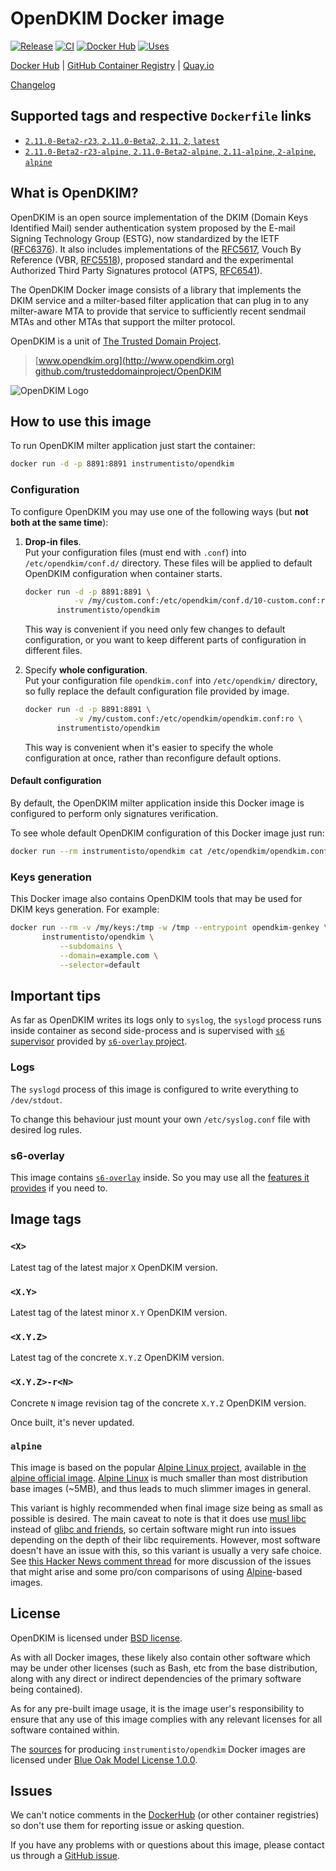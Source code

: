 OpenDKIM Docker image
=====================

[![Release](https://img.shields.io/github/v/release/instrumentisto/opendkim-docker-image "Release")](https://github.com/instrumentisto/opendkim-docker-image/releases)
[![CI](https://github.com/instrumentisto/opendkim-docker-image/actions/workflows/ci.yml/badge.svg?branch=main "CI")](https://github.com/instrumentisto/opendkim-docker-image/actions?query=workflow%3ACI+branch%3Amain)
[![Docker Hub](https://img.shields.io/docker/pulls/instrumentisto/opendkim?label=Docker%20Hub%20pulls "Docker Hub pulls")](https://hub.docker.com/r/instrumentisto/opendkim)
[![Uses](https://img.shields.io/badge/uses-s6--overlay-blue.svg "Uses s6-overlay")](https://github.com/just-containers/s6-overlay)

[Docker Hub](https://hub.docker.com/r/instrumentisto/opendkim)
| [GitHub Container Registry](https://github.com/orgs/instrumentisto/packages/container/package/opendkim)
| [Quay.io](https://quay.io/repository/instrumentisto/opendkim)

[Changelog](https://github.com/instrumentisto/opendkim-docker-image/blob/main/CHANGELOG.md)




## Supported tags and respective `Dockerfile` links

- [`2.11.0-Beta2-r23`, `2.11.0-Beta2`, `2.11`, `2`, `latest`][101]
- [`2.11.0-Beta2-r23-alpine`, `2.11.0-Beta2-alpine`, `2.11-alpine`, `2-alpine`, `alpine`][102]




## What is OpenDKIM?

OpenDKIM is an open source implementation of the DKIM (Domain Keys Identified Mail) sender authentication system proposed by the E-mail Signing Technology Group (ESTG), now standardized by the IETF ([RFC6376][10]). It also includes implementations of the [RFC5617][11], Vouch By Reference (VBR, [RFC5518][12]), proposed standard and the experimental Authorized Third Party Signatures protocol (ATPS, [RFC6541][13]).

The OpenDKIM Docker image consists of a library that implements the DKIM service and a milter-based filter application that can plug in to any milter-aware MTA to provide that service to sufficiently recent sendmail MTAs and other MTAs that support the milter protocol.

OpenDKIM is a unit of [The Trusted Domain Project][16].

> [www.opendkim.org](http://www.opendkim.org)  
> [github.com/trusteddomainproject/OpenDKIM](https://github.com/trusteddomainproject/OpenDKIM)

![OpenDKIM Logo](https://raw.githubusercontent.com/instrumentisto/opendkim-docker-image/main/logo.png)




## How to use this image

To run OpenDKIM milter application just start the container: 
```bash
docker run -d -p 8891:8891 instrumentisto/opendkim
```


### Configuration

To configure OpenDKIM you may use one of the following ways (but __not both at the same time__):

1.  __Drop-in files__.  
    Put your configuration files (must end with `.conf`) into `/etc/opendkim/conf.d/` directory. These files will be applied to default OpenDKIM configuration when container starts.
    
    ```bash
    docker run -d -p 8891:8891 \
               -v /my/custom.conf:/etc/opendkim/conf.d/10-custom.conf:ro \
           instrumentisto/opendkim
    ```
    
    This way is convenient if you need only few changes to default configuration, or you want to keep different parts of configuration in different files.

2.  Specify __whole configuration__.  
    Put your configuration file `opendkim.conf` into `/etc/opendkim/` directory, so fully replace the default configuration file provided by image.
    
    ```bash
    docker run -d -p 8891:8891 \
               -v /my/custom.conf:/etc/opendkim/opendkim.conf:ro \
           instrumentisto/opendkim
    ```
    
    This way is convenient when it's easier to specify the whole configuration at once, rather than reconfigure default options.

#### Default configuration

By default, the OpenDKIM milter application inside this Docker image is configured to perform only signatures verification.

To see whole default OpenDKIM configuration of this Docker image just run:
```bash
docker run --rm instrumentisto/opendkim cat /etc/opendkim/opendkim.conf
```


### Keys generation

This Docker image also contains OpenDKIM tools that may be used for DKIM keys generation. For example:
```bash
docker run --rm -v /my/keys:/tmp -w /tmp --entrypoint opendkim-genkey \
       instrumentisto/opendkim \
           --subdomains \
           --domain=example.com \
           --selector=default
```




## Important tips

As far as OpenDKIM writes its logs only to `syslog`, the `syslogd` process runs inside container as second side-process and is supervised with [`s6` supervisor][20] provided by [`s6-overlay` project][21].


### Logs

The `syslogd` process of this image is configured to write everything to `/dev/stdout`.

To change this behaviour just mount your own `/etc/syslog.conf` file with desired log rules.


### s6-overlay

This image contains [`s6-overlay`][21] inside. So you may use all the [features it provides][22] if you need to.




## Image tags


### `<X>`

Latest tag of the latest major `X` OpenDKIM version.


### `<X.Y>`

Latest tag of the latest minor `X.Y` OpenDKIM version.


### `<X.Y.Z>`

Latest tag of the concrete `X.Y.Z` OpenDKIM version.


### `<X.Y.Z>-r<N>`

Concrete `N` image revision tag of the concrete `X.Y.Z` OpenDKIM version.

Once built, it's never updated.


### `alpine`

This image is based on the popular [Alpine Linux project][1], available in [the alpine official image][2]. [Alpine Linux][1] is much smaller than most distribution base images (~5MB), and thus leads to much slimmer images in general.

This variant is highly recommended when final image size being as small as possible is desired. The main caveat to note is that it does use [musl libc][4] instead of [glibc and friends][5], so certain software might run into issues depending on the depth of their libc requirements. However, most software doesn't have an issue with this, so this variant is usually a very safe choice. See [this Hacker News comment thread][6] for more discussion of the issues that might arise and some pro/con comparisons of using [Alpine][1]-based images.




## License

OpenDKIM is licensed under [BSD license][92].

As with all Docker images, these likely also contain other software which may be under other licenses (such as Bash, etc from the base distribution, along with any direct or indirect dependencies of the primary software being contained).

As for any pre-built image usage, it is the image user's responsibility to ensure that any use of this image complies with any relevant licenses for all software contained within.

The [sources][90] for producing `instrumentisto/opendkim` Docker images are licensed under [Blue Oak Model License 1.0.0][91].




## Issues

We can't notice comments in the [DockerHub] (or other container registries) so don't use them for reporting issue or asking question.

If you have any problems with or questions about this image, please contact us through a [GitHub issue][3].




[DockerHub]: https://hub.docker.com

[1]: http://alpinelinux.org
[2]: https://hub.docker.com/_/alpine
[3]: https://github.com/instrumentisto/opendkim-docker-image/issues
[4]: http://www.musl-libc.org
[5]: http://www.etalabs.net/compare_libcs.html
[6]: https://news.ycombinator.com/item?id=10782897
[10]: http://www.ietf.org/rfc/rfc6376.txt
[11]: http://www.ietf.org/rfc/rfc5617.txt
[12]: http://www.ietf.org/rfc/rfc5518.txt
[13]: http://www.ietf.org/rfc/rfc6541.txt
[16]: http://www.trusteddomain.org
[20]: http://skarnet.org/software/s6/overview.html
[21]: https://github.com/just-containers/s6-overlay
[22]: https://github.com/just-containers/s6-overlay#usage
[90]: https://github.com/instrumentisto/opendkim-docker-image
[91]: https://github.com/instrumentisto/opendkim-docker-image/blob/main/LICENSE.md
[92]: http://www.opendkim.org/license.html
[101]: https://github.com/instrumentisto/opendkim-docker-image/blob/main/debian/Dockerfile
[102]: https://github.com/instrumentisto/opendkim-docker-image/blob/main/alpine/Dockerfile
